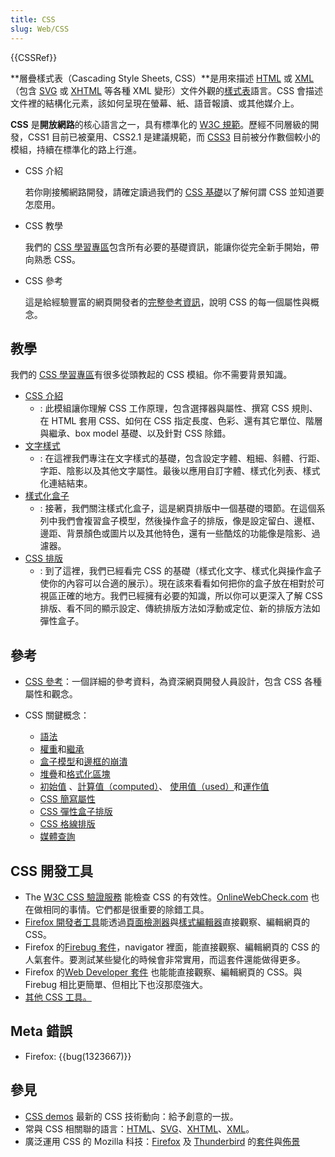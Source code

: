 ```yaml
---
title: CSS
slug: Web/CSS
---
```


{{CSSRef}}

**層疊樣式表（Cascading Style Sheets, CSS）**是用來描述 [HTML](/zh-TW/docs/HTML) 或 [XML](/zh-TW/docs/XML)（包含 [SVG](/zh-TW/docs/SVG) 或 [XHTML](/zh-TW/docs/XHTML) 等各種 XML 變形）文件外觀的[樣式表](/zh-TW/docs/DOM/stylesheet)語言。CSS 會描述文件裡的結構化元素，該如何呈現在螢幕、紙、語音報讀、或其他媒介上。

**CSS** 是**開放網路**的核心語言之一，具有標準化的 [W3C 規範](http://w3.org/Style/CSS/#specs)。歷經不同層級的開發，CSS1 目前已被棄用、CSS2.1 是建議規範，而 [CSS3](/zh-TW/docs/CSS/CSS3) 目前被分作數個較小的模組，持續在標準化的路上行進。

- CSS 介紹

  若你剛接觸網路開發，請確定讀過我們的 [CSS 基礎](/zh-TW/docs/Learn/Getting_started_with_the_web/CSS_basics)以了解何謂 CSS 並知道要怎麼用。

- CSS 教學

  我們的 [CSS 學習專區](/zh-TW/docs/Learn/CSS)包含所有必要的基礎資訊，能讓你從完全新手開始，帶向熟悉 CSS。

- CSS 參考

  這是給經驗豐富的網頁開發者的[完整參考資訊](/zh-TW/docs/Web/CSS/Reference)，說明 CSS 的每一個屬性與概念。

## 教學

我們的 [CSS 學習專區](/zh-TW/docs/Learn/CSS)有很多從頭教起的 CSS 模組。你不需要背景知識。

- [CSS 介紹](/zh-TW/docs/Learn/CSS/Introduction_to_CSS)
  - : 此模組讓你理解 CSS 工作原理，包含選擇器與屬性、撰寫 CSS 規則、在 HTML 套用 CSS、如何在 CSS 指定長度、色彩、還有其它單位、階層與繼承、box model 基礎、以及針對 CSS 除錯。
- [文字樣式](/zh-TW/docs/Learn/CSS/Styling_text)
  - : 在這裡我們專注在文字樣式的基礎，包含設定字體、粗細、斜體、行距、字距、陰影以及其他文字屬性。最後以應用自訂字體、樣式化列表、樣式化連結結束。
- [樣式化盒子](/zh-TW/docs/Learn/CSS/Styling_boxes)
  - : 接著，我們關注樣式化盒子，這是網頁排版中一個基礎的環節。在這個系列中我們會複習盒子模型，然後操作盒子的排版，像是設定留白、邊框、邊距、背景顏色或圖片以及其他特色，還有一些酷炫的功能像是陰影、過濾器。
- [CSS 排版](/zh-TW/docs/Learn/CSS/CSS_layout)
  - : 到了這裡，我們已經看完 CSS 的基礎（樣式化文字、樣式化與操作盒子使你的內容可以合適的展示）。現在該來看看如何把你的盒子放在相對於可視區正確的地方。我們已經擁有必要的知識，所以你可以更深入了解 CSS 排版、看不同的顯示設定、傳統排版方法如浮動或定位、新的排版方法如彈性盒子。

## 參考

- [CSS 參考](/zh-TW/docs/Web/CSS/Reference)：一個詳細的參考資料，為資深網頁開發人員設計，包含 CSS 各種屬性和觀念。
- CSS 關鍵概念：

  - [語法](/zh-TW/docs/CSS/Syntax)
  - [權重](/zh-TW/docs/CSS/Specificity)和[繼承](/zh-TW/docs/CSS/inheritance)
  - [盒子模型](/zh-TW/docs/CSS/box_model)和[邊框的崩潰](/zh-TW/docs/CSS/margin_collapsing)
  - [堆疊](/zh-TW/docs/CSS/Understanding_z-index/The_stacking_context)和[格式化區塊](/zh-TW/docs/CSS/block_formatting_context)
  - [初始值](/zh-TW/docs/CSS/initial_value) 、[計算值（computed）](/zh-TW/docs/CSS/computed_value)、 [使用值（used）](/zh-TW/docs/CSS/used_value)和[運作值](/zh-TW/docs/CSS/actual_value)
  - [CSS 簡寫屬性](/zh-TW/docs/CSS/Shorthand_properties)
  - [CSS 彈性盒子排版](/zh-TW/docs/Web/CSS/CSS_Flexible_Box_Layout)
  - [CSS 格線排版](/zh-TW/docs/Web/CSS/CSS_Grid_Layout)
  - [媒體查詢](/zh-TW/docs/Web/CSS/Media_Queries)

## CSS 開發工具

- The [W3C CSS 驗證服務](http://jigsaw.w3.org/css-validator/) 能檢查 CSS 的有效性。[OnlineWebCheck.com](http://www.onlinewebcheck.com/) 也在做相同的事情。它們都是很重要的除錯工具。
- [Firefox 開發者工具](/zh-TW/docs/Tools)能透過[頁面檢測器](/zh-TW/docs/Tools/Page_Inspector)與[樣式編輯器](/zh-TW/docs/Tools/Style_Editor)直接觀察、編輯網頁的 CSS。
- Firefox 的[Firebug 套件](https://addons.mozilla.org/zh-TW/firefox/addon/1843)，navigator 裡面，能直接觀察、編輯網頁的 CSS 的人氣套件。要測試某些變化的時候會非常實用，而這套件還能做得更多。
- Firefox 的[Web Developer 套件](https://addons.mozilla.org/zh-TW/firefox/addon/60) 也能能直接觀察、編輯網頁的 CSS。與 Firebug 相比更簡單、但相比下也沒那麼強大。
- [其他 CSS 工具。](/zh-TW/docs/Web/CSS/Tools)

## Meta 錯誤

- Firefox: {{bug(1323667)}}

## 參見

- [CSS demos](/zh-TW/docs/Web/Demos_of_open_web_technologies#CSS) 最新的 CSS 技術動向：給予創意的一拔。
- 常與 CSS 相關聯的語言：[HTML](/zh-TW/docs/HTML)、[SVG](/zh-TW/docs/SVG)、[XHTML](/zh-TW/docs/XHTML)、[XML](/zh-TW/docs/XML)。
- 廣泛運用 CSS 的 Mozilla 科技：[Firefox](/zh-TW/Firefox) 及 [Thunderbird](/zh-TW/docs/Mozilla/Thunderbird) 的[套件](/zh-TW/docs/Extensions)與[佈景](/zh-TW/Add-ons/Themes)
